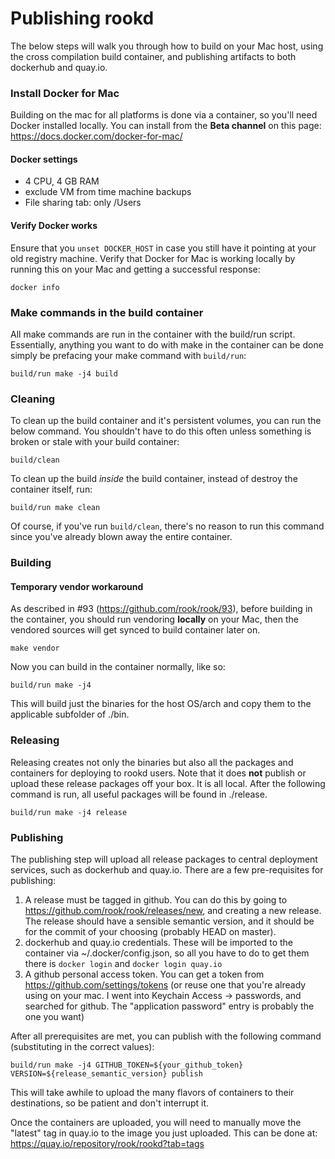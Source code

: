# Publishing rookd
The below steps will walk you through how to build on your Mac host, using the cross compilation build container, and publishing artifacts to both dockerhub and quay.io.

### Install Docker for Mac
Building on the mac for all platforms is done via a container, so you'll need Docker installed locally.  You can install from the **Beta channel** on this page:
https://docs.docker.com/docker-for-mac/

#### Docker settings
* 4 CPU, 4 GB RAM
* exclude VM from time machine backups
* File sharing tab: only /Users

#### Verify Docker works
Ensure that you `unset DOCKER_HOST` in case you still have it pointing at your old registry machine.  Verify that Docker for Mac is working locally by running this on your Mac and getting a successful response:
```
docker info
```

### Make commands in the build container
All make commands are run in the container with the build/run script.  Essentially, anything you want to do with make in the container can be done simply be prefacing your make command with `build/run`:
```
build/run make -j4 build
```

### Cleaning
To clean up the build container and it's persistent volumes, you can run the below command.  You shouldn't have to do this often unless something is broken or stale with your build container:
```
build/clean
```
To clean up the build *inside* the build container, instead of destroy the container itself, run:
```
build/run make clean
```
Of course, if you've run `build/clean`, there's no reason to run this command since you've already blown away the entire container.

### Building
#### Temporary vendor workaround
As described in #93 (https://github.com/rook/rook/93), before building in the container, you should run vendoring **locally** on your Mac, then the vendored sources will get synced to build container later on.
```
make vendor
```

Now you can build in the container normally, like so:
```
build/run make -j4
```
This will build just the binaries for the host OS/arch and copy them to the applicable subfolder of ./bin.

### Releasing
Releasing creates not only the binaries but also all the packages and containers for deploying to rookd users.  Note that it does **not** publish or upload these release packages off your box.  It is all local.  After the following command is run, all useful packages will be found in ./release.
```
build/run make -j4 release
```

### Publishing
The publishing step will upload all release packages to central deployment services, such as dockerhub and quay.io.  There are a few pre-requisites for publishing:

1. A release must be tagged in github.  You can do this by going to https://github.com/rook/rook/releases/new, and creating a new release.  The release should have a sensible semantic version, and it should be for the commit of your choosing (probably HEAD on master).
2. dockerhub and quay.io credentials.  These will be imported to the container via ~/.docker/config.json, so all you have to do to get them there is `docker login` and `docker login quay.io`
3. A github personal access token.  You can get a token from https://github.com/settings/tokens (or reuse one that you're already using on your mac.  I went into Keychain Access -> passwords, and searched for github.  The "application password" entry is probably the one you want)

After all prerequisites are met, you can publish with the following command (substituting in the correct values):
```
build/run make -j4 GITHUB_TOKEN=${your_github_token} VERSION=${release_semantic_version} publish
```
This will take awhile to upload the many flavors of containers to their destinations, so be patient and don't interrupt it.

Once the containers are uploaded, you will need to manually move the "latest" tag in quay.io to the image you just uploaded.  This can be done at:
https://quay.io/repository/rook/rookd?tab=tags
